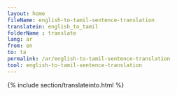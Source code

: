 ```yaml
---
layout: home
fileName: english-to-tamil-sentence-translation
translatein: english_to_tamil
folderName : translate
lang: ar
from: en
to: ta
permalink: /ar/english-to-tamil-sentence-translation
tool: english-to-tamil-sentence-translation
---
```

{% include section/translateinto.html %}